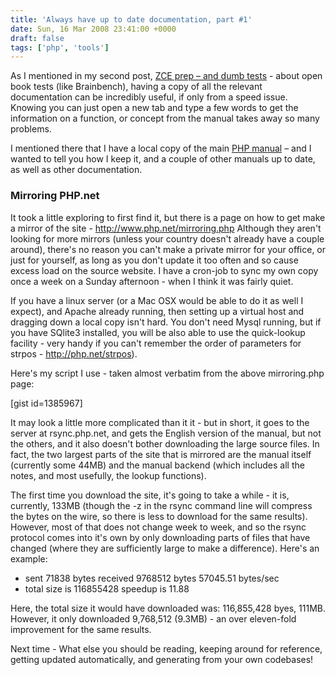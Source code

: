```yaml
---
title: 'Always have up to date documentation, part #1'
date: Sun, 16 Mar 2008 23:41:00 +0000
draft: false
tags: ['php', 'tools']
---
```


As I mentioned in my second post, [ZCE prep – and dumb tests](/2008/03/10/zce-prep-and-dumb-tests-2/) - about open book tests (like Brainbench), having a copy of all the relevant documentation can be incredibly useful, if only from a speed issue. Knowing you can just open a new tab and type a few words to get the information on a function, or concept from the manual takes away so many problems.

I mentioned there that I have a local copy of the main [PHP manual](http://php.net/manual/en/) – and I wanted to tell you how I keep it, and a couple of other manuals up to date, as well as other documentation.

### Mirroring PHP.net

It took a little exploring to first find it, but there is a page on how to get make a mirror of the site - http://www.php.net/mirroring.php Although they aren't looking for more mirrors (unless your country doesn't already have a couple around), there's no reason you can't make a private mirror for your office, or just for yourself, as long as you don't update it too often and so cause excess load on the source website. I have a cron-job to sync my own copy once a week on a Sunday afternoon - when I think it was fairly quiet.

If you have a linux server (or a Mac OSX would be able to do it as well I expect), and Apache already running, then setting up a virtual host and dragging down a local copy isn't hard. You don't need Mysql running, but if you have SQlite3 installed, you will be also able to use the quick-lookup facility - very handy if you can't remember the order of parameters for strpos - http://php.net/strpos).

Here's my script I use - taken almost verbatim from the above mirroring.php page:

\[gist id=1385967\]

It may look a little more complicated than it it - but in short, it goes to the server at rsync.php.net, and gets the English version of the manual, but not the others, and it also doesn't bother downloading the large source files. In fact, the two largest parts of the site that is mirrored are the manual itself (currently some 44MB) and the manual backend (which includes all the notes, and most usefully, the lookup functions).

The first time you download the site, it's going to take a while - it is, currently, 133MB (though the -z in the rsync command line will compress the bytes on the wire, so there is less to download for the same results). However, most of that does not change week to week, and so the rsync protocol comes into it's own by only downloading parts of files that have changed (where they are sufficiently large to make a difference). Here's an example:

*   sent 71838 bytes received 9768512 bytes 57045.51 bytes/sec
*   total size is 116855428 speedup is 11.88

Here, the total size it would have downloaded was: 116,855,428 byes, 111MB. However, it only downloaded 9,768,512 (9.3MB) - an over eleven-fold improvement for the same results.

Next time - What else you should be reading, keeping around for reference, getting updated automatically, and generating from your own codebases!